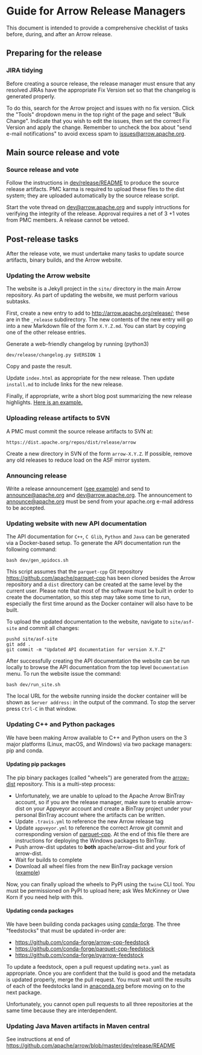 <!---
  Licensed to the Apache Software Foundation (ASF) under one
  or more contributor license agreements.  See the NOTICE file
  distributed with this work for additional information
  regarding copyright ownership.  The ASF licenses this file
  to you under the Apache License, Version 2.0 (the
  "License"); you may not use this file except in compliance
  with the License.  You may obtain a copy of the License at

    http://www.apache.org/licenses/LICENSE-2.0

  Unless required by applicable law or agreed to in writing,
  software distributed under the License is distributed on an
  "AS IS" BASIS, WITHOUT WARRANTIES OR CONDITIONS OF ANY
  KIND, either express or implied.  See the License for the
  specific language governing permissions and limitations
  under the License.
-->

# Guide for Arrow Release Managers

This document is intended to provide a comprehensive checklist of tasks before,
during, and after an Arrow release.

## Preparing for the release

### JIRA tidying

Before creating a source release, the release manager must ensure that any
resolved JIRAs have the appropriate Fix Version set so that the changelog is
generated properly.

To do this, search for the Arrow project and issues with no fix version. Click
the "Tools" dropdown menu in the top right of the page and select "Bulk
Change". Indicate that you wish to edit the issues, then set the correct Fix
Version and apply the change. Remember to uncheck the box about "send e-mail
notifications" to avoid excess spam to issues@arrow.apache.org.

## Main source release and vote

### Source release and vote

Follow the instructions in [dev/release/README][1] to produce the source
release artifacts. PMC karma is required to upload these files to the dist
system; they are uploaded automatically by the source release script.

Start the vote thread on dev@arrow.apache.org and supply intructions for
verifying the integrity of the release. Approval requires a net of 3 +1 votes
from PMC members. A release cannot be vetoed.

## Post-release tasks

After the release vote, we must undertake many tasks to update source
artifacts, binary builds, and the Arrow website.

### Updating the Arrow website

The website is a Jekyll project in the `site/` directory in the main Arrow
repository. As part of updating the website, we must perform various subtasks.

First, create a new entry to add to http://arrow.apache.org/release/; these are
in the `_release` subdirectory. The new contents of the new entry will go into
a new Markdown file of the form `X.Y.Z.md`. You can start by copying one of the
other release entries.

Generate a web-friendly changelog by running (python3)

```
dev/release/changelog.py $VERSION 1
```

Copy and paste the result.

Update `index.html` as appropriate for the new release. Then update
`install.md` to include links for the new release.

Finally, if appropriate, write a short blog post summarizing the new release
highlights. [Here is an example.][8]

### Uploading release artifacts to SVN

A PMC must commit the source release artifacts to SVN at:

```
https://dist.apache.org/repos/dist/release/arrow
```

Create a new directory in SVN of the form `arrow-X.Y.Z`. If possible, remove
any old releases to reduce load on the ASF mirror system.

### Announcing release

Write a release announcement ([see example][9]) and send to announce@apache.org
and dev@arrow.apache.org. The announcement to announce@apache.org must be send
from your apache.org e-mail address to be accepted.

### Updating website with new API documentation

The API documentation for `C++`, `C Glib`, `Python` and `Java` can be generated
via a Docker-based setup. To generate the API documentation run the following
command:

```shell
bash dev/gen_apidocs.sh
```

This script assumes that the `parquet-cpp` Git repository
https://github.com/apache/parquet-cpp has been cloned
besides the Arrow repository and a `dist` directory can be created
at the same level by the current user. Please note that most of the
software must be built in order to create the documentation, so this
step may take some time to run, especially the first time around as the
Docker container will also have to be built.

To upload the updated documentation to the website, navigate to `site/asf-site`
and commit all changes:

```
pushd site/asf-site
git add .
git commit -m "Updated API documentation for version X.Y.Z"
```

After successfully creating the API documentation the website can be
run locally to browse the API documentation from the top level
`Documentation` menu. To run the website issue the command:

```shell
bash dev/run_site.sh
```

The local URL for the website running inside the docker container
will be shown as `Server address:` in the output of the command.
To stop the server press `Ctrl-C` in that window.

### Updating C++ and Python packages

We have been making Arrow available to C++ and Python users on the 3 major
platforms (Linux, macOS, and Windows) via two package managers: pip and conda.

#### Updating pip packages

The pip binary packages (called "wheels") are generated from the
[arrow-dist][2] repository. This is a multi-step process:

* Unfortunately, we are unable to upload to the Apache Arrow BinTray account,
  so if you are the release manager, make sure to enable arrow-dist on your
  Appveyor account and create a BinTray project under your personal BinTray
  account where the artifacts can be written.
* Update `.travis.yml` to reference the new Arrow release tag
* Update `appveyor.yml` to reference the correct Arrow git commit and
  corresponding version of [parquet-cpp][3]. At the end of this file there are
  instructions for deploying the Windows packages to BinTray.
* Push arrow-dist updates to **both** apache/arrow-dist and your fork of
  arrow-dist.
* Wait for builds to complete
* Download all wheel files from the new BinTray package version ([example][4])

Now, you can finally upload the wheels to PyPI using the `twine` CLI tool. You
must be permissioned on PyPI to upload here; ask Wes McKinney or Uwe Korn if
you need help with this.

#### Updating conda packages

We have been building conda packages using [conda-forge][6]. The three
"feedstocks" that must be updated in-order are:

* https://github.com/conda-forge/arrow-cpp-feedstock
* https://github.com/conda-forge/parquet-cpp-feedstock
* https://github.com/conda-forge/pyarrow-feedstock

To update a feedstock, open a pull request updating `meta.yaml` as
appropriate. Once you are confident that the build is good and the metadata is
updated properly, merge the pull request. You must wait until the results of
each of the feedstocks land in [anaconda.org][7] before moving on to the next
package.

Unfortunately, you cannot open pull requests to all three repositories at the
same time because they are interdependent.

### Updating Java Maven artifacts in Maven central

See instructions at end of https://github.com/apache/arrow/blob/master/dev/release/README

[1]: https://github.com/apache/arrow/blob/master/dev/release/README
[2]: https://github.com/apache/arrow-dist
[3]: https://github.com/apache/parquet-cpp
[4]: https://bintray.com/wesm/apache-arrow-test/pyarrow/0.7.1#files
[5]: https://pypi.python.org/pypi/pyarrow
[6]: https://conda-forge.org/
[7]: https://anaconda.org
[8]: http://arrow.apache.org/blog/2017/09/19/0.7.0-release/
[9]: http://mail-archives.apache.org/mod_mbox/www-announce/201709.mbox/%3CCAJPUwMC+VDRQ+Qj25_pqoq+bvs0bsk2Vx614OUpYwTHteFOVGw@mail.gmail.com%3E
